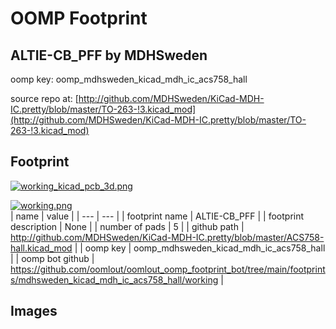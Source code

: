 # OOMP Footprint  
## ALTIE-CB_PFF  by MDHSweden  
  
oomp key: oomp_mdhsweden_kicad_mdh_ic_acs758_hall  
  
source repo at: [http://github.com/MDHSweden/KiCad-MDH-IC.pretty/blob/master/TO-263-!3.kicad_mod](http://github.com/MDHSweden/KiCad-MDH-IC.pretty/blob/master/TO-263-!3.kicad_mod)  
## Footprint  
  
[![working_kicad_pcb_3d.png](working_kicad_pcb_3d_600.png)](working_kicad_pcb_3d.png)  
  
[![working.png](working_600.png)](working.png)  
| name | value | 
| --- | --- | 
| footprint name | ALTIE-CB_PFF | 
| footprint description | None | 
| number of pads | 5 | 
| github path | http://github.com/MDHSweden/KiCad-MDH-IC.pretty/blob/master/ACS758-hall.kicad_mod | 
| oomp key | oomp_mdhsweden_kicad_mdh_ic_acs758_hall | 
| oomp bot github | https://github.com/oomlout/oomlout_oomp_footprint_bot/tree/main/footprints/mdhsweden_kicad_mdh_ic_acs758_hall/working | 
## Images  

